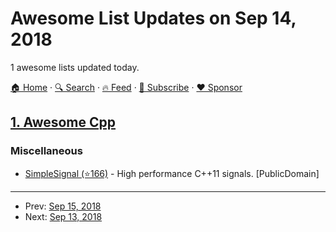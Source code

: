 # Awesome List Updates on Sep 14, 2018

1 awesome lists updated today.

[🏠 Home](/README.md) · [🔍 Search](https://www.trackawesomelist.com/search/) · [🔥 Feed](https://www.trackawesomelist.com/rss.xml) · [📮 Subscribe](https://trackawesomelist.us17.list-manage.com/subscribe?u=d2f0117aa829c83a63ec63c2f&id=36a103854c) · [❤️  Sponsor](https://github.com/sponsors/theowenyoung)



## [1. Awesome Cpp](/content/fffaraz/awesome-cpp/README.md)

### Miscellaneous

*   [SimpleSignal (⭐166)](https://github.com/larspensjo/SimpleSignal) - High performance C++11 signals. \[PublicDomain]

---

- Prev: [Sep 15, 2018](/content/2018/09/15/README.md)
- Next: [Sep 13, 2018](/content/2018/09/13/README.md)